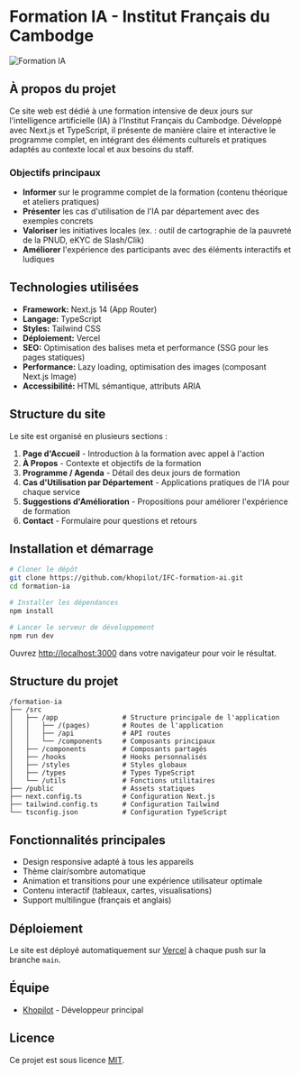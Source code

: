 # Formation IA - Institut Français du Cambodge

![Formation IA](https://ibb.co/7KmvCQW)

## À propos du projet

Ce site web est dédié à une formation intensive de deux jours sur l'intelligence artificielle (IA) à l'Institut Français du Cambodge. Développé avec Next.js et TypeScript, il présente de manière claire et interactive le programme complet, en intégrant des éléments culturels et pratiques adaptés au contexte local et aux besoins du staff.

### Objectifs principaux

- **Informer** sur le programme complet de la formation (contenu théorique et ateliers pratiques)
- **Présenter** les cas d'utilisation de l'IA par département avec des exemples concrets
- **Valoriser** les initiatives locales (ex. : outil de cartographie de la pauvreté de la PNUD, eKYC de Slash/Clik)
- **Améliorer** l'expérience des participants avec des éléments interactifs et ludiques

## Technologies utilisées

- **Framework:** Next.js 14 (App Router)
- **Langage:** TypeScript
- **Styles:** Tailwind CSS
- **Déploiement:** Vercel
- **SEO:** Optimisation des balises meta et performance (SSG pour les pages statiques)
- **Performance:** Lazy loading, optimisation des images (composant Next.js Image)
- **Accessibilité:** HTML sémantique, attributs ARIA

## Structure du site

Le site est organisé en plusieurs sections :

1. **Page d'Accueil** - Introduction à la formation avec appel à l'action
2. **À Propos** - Contexte et objectifs de la formation
3. **Programme / Agenda** - Détail des deux jours de formation
4. **Cas d'Utilisation par Département** - Applications pratiques de l'IA pour chaque service
5. **Suggestions d'Amélioration** - Propositions pour améliorer l'expérience de formation
6. **Contact** - Formulaire pour questions et retours

## Installation et démarrage

```bash
# Cloner le dépôt
git clone https://github.com/khopilot/IFC-formation-ai.git
cd formation-ia

# Installer les dépendances
npm install

# Lancer le serveur de développement
npm run dev
```

Ouvrez [http://localhost:3000](http://localhost:3000) dans votre navigateur pour voir le résultat.

## Structure du projet

```
/formation-ia
├── /src
│   ├── /app                # Structure principale de l'application
│   │   ├── /(pages)        # Routes de l'application
│   │   ├── /api            # API routes
│   │   └── /components     # Composants principaux
│   ├── /components         # Composants partagés
│   ├── /hooks              # Hooks personnalisés
│   ├── /styles             # Styles globaux
│   ├── /types              # Types TypeScript
│   └── /utils              # Fonctions utilitaires
├── /public                 # Assets statiques
├── next.config.ts          # Configuration Next.js
├── tailwind.config.ts      # Configuration Tailwind
└── tsconfig.json           # Configuration TypeScript
```

## Fonctionnalités principales

- Design responsive adapté à tous les appareils
- Thème clair/sombre automatique
- Animation et transitions pour une expérience utilisateur optimale
- Contenu interactif (tableaux, cartes, visualisations)
- Support multilingue (français et anglais)

## Déploiement

Le site est déployé automatiquement sur [Vercel](https://vercel.com) à chaque push sur la branche `main`.

## Équipe

- [Khopilot](https://github.com/khopilot) - Développeur principal

## Licence

Ce projet est sous licence [MIT](LICENSE).
